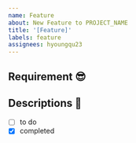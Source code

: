 ```yaml
---
name: Feature
about: New Feature to PROJECT_NAME
title: '[Feature]'
labels: feature
assignees: hyoungqu23
---
```


## Requirement 😎

## Descriptions 🔎

- [ ] to do
- [x] completed

